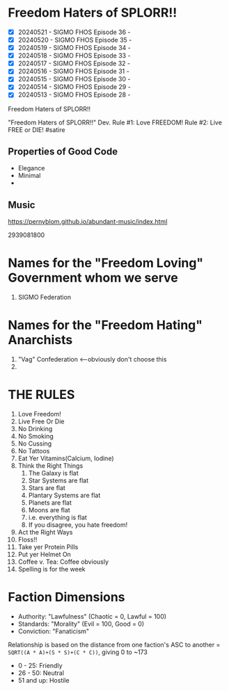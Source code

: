 # Freedom Haters of SPLORR!!

  - [x] 20240521 - SIGMO FHOS Episode 36 - 
  - [x] 20240520 - SIGMO FHOS Episode 35 - 
  - [x] 20240519 - SIGMO FHOS Episode 34 - 
  - [x] 20240518 - SIGMO FHOS Episode 33 - 
  - [x] 20240517 - SIGMO FHOS Episode 32 - 
  - [x] 20240516 - SIGMO FHOS Episode 31 - 
  - [x] 20240515 - SIGMO FHOS Episode 30 - 
  - [x] 20240514 - SIGMO FHOS Episode 29 - 
  - [x] 20240513 - SIGMO FHOS Episode 28 - 

Freedom Haters of SPLORR!!

"Freedom Haters of SPLORR!!" Dev. Rule #1: Love FREEDOM! Rule #2: Live FREE or DIE! #satire

## Properties of Good Code

  - Elegance
  - Minimal
  - 


## Music
https://pernyblom.github.io/abundant-music/index.html

2939081800

# Names for the "Freedom Loving" Government whom we serve

1. SIGMO Federation

# Names for the "Freedom Hating" Anarchists

1. "Vag" Confederation <--obviously don't choose this
1. 

# THE RULES

1. Love Freedom!
1. Live Free Or Die
1. No Drinking
1. No Smoking
1. No Cussing
1. No Tattoos
1. Eat Yer Vitamins(Calcium, Iodine)
1. Think the Right Things
    1. The Galaxy is flat
    1. Star Systems are flat
    1. Stars are flat
    1. Plantary Systems are flat
    1. Planets are flat
    1. Moons are flat
    1. i.e. everything is flat
    1. If you disagree, you hate freedom!
1. Act the Right Ways
1. Floss!!
1. Take yer Protein Pills
1. Put yer Helmet On
1. Coffee v. Tea: Coffee obviously
1. Spelling is for the week


# Faction Dimensions

* Authority: "Lawfulness" (Chaotic = 0, Lawful = 100)
* Standards: "Morality" (Evil = 100, Good = 0)
* Conviction: "Fanaticism"

Relationship is based on the distance from one faction's ASC to another = ```SQRT((A * A)+(S * S)+(C * C))```, giving 0 to ~173
*  0 - 25: Friendly
* 26 - 50: Neutral
* 51 and up: Hostile
